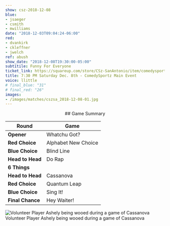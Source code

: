 ```yaml
---
show: csz-2018-12-08
blue:
- jsaeger
- csmith
- mwilliams
date: "2018-12-03T09:04:24-06:00"
red:
- dvankirk
- ckleffner
- jwelch
ref: abush
show_date: "2018-12-08T19:30:00-05:00"
subtitile: Funny For Everyone
ticket_link: https://squareup.com/store/CSz-SanAntonio/item/comedysportz-saturday-night-12
title: 7:30 PM Saturday Dec. 8th - ComedySportz Main Event
voice: llittle
# final_blue: "31"
# final_red: "26"
images:
- /images/matches/cszsa_2018-12-08-01.jpg
---
```



<center>
## Game Summary

| **Round** | **Game** |
|--------------|------|
| **Opener**       |Whatchu Got?|
| **Red Choice**   |Alphabet New Choice      |
| **Blue Choice**  |Blind Line      |
| **Head to Head** |Do Rap      |
| **6 Things**     |      |
| **Head to Head** |Cassanova      |
| **Red Choice**   |Quantum Leap      |
| **Blue Choice**  |Sing It!      |
| **Final Chance** |Hey Waiter!      |

</center>


![Volunteer Player Ashely being wooed during a game of Cassanova ](/images/matches/csz-2018-12-08-01.jpg)  
Volunteer Player Ashely being wooed during a game of Cassanova
